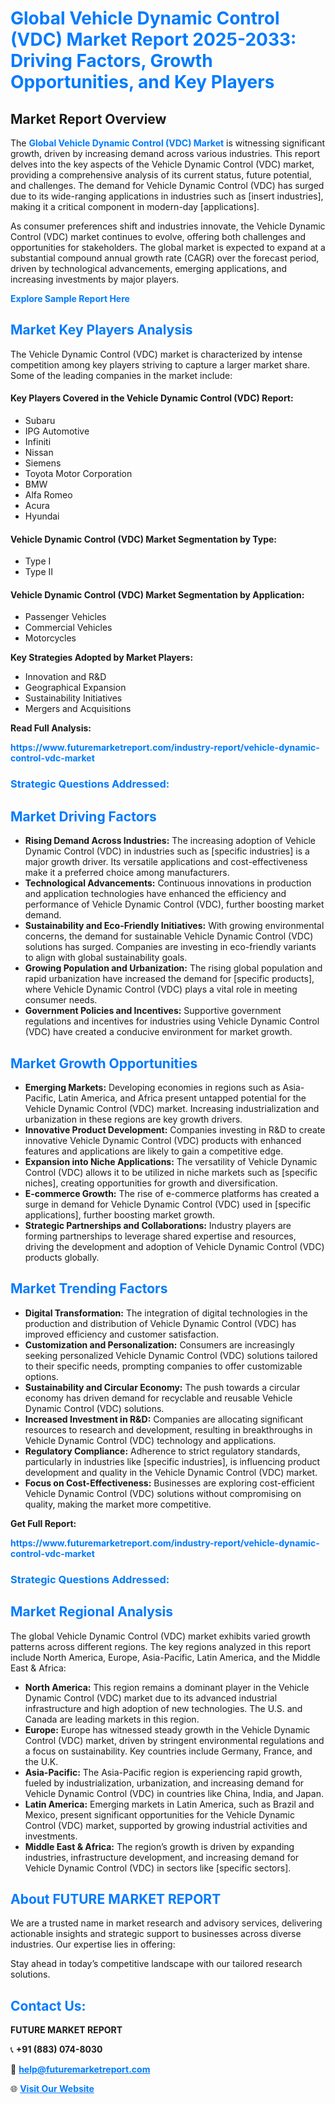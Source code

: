 <h1 style="color: #007BFF;">Global Vehicle Dynamic Control (VDC) Market Report 2025-2033: Driving Factors, Growth Opportunities, and Key Players</h1>

<section id="overview">
<h2>Market Report Overview</h2>
<p>The <a href="https://www.futuremarketreport.com/industry-report/vehicle-dynamic-control-vdc-market" style="color: #007BFF; text-decoration: none;"><strong>Global Vehicle Dynamic Control (VDC) Market</strong></a> is witnessing significant growth, driven by increasing demand across various industries. This report delves into the key aspects of the Vehicle Dynamic Control (VDC) market, providing a comprehensive analysis of its current status, future potential, and challenges. The demand for Vehicle Dynamic Control (VDC) has surged due to its wide-ranging applications in industries such as [insert industries], making it a critical component in modern-day [applications].</p>
<p>As consumer preferences shift and industries innovate, the Vehicle Dynamic Control (VDC) market continues to evolve, offering both challenges and opportunities for stakeholders. The global market is expected to expand at a substantial compound annual growth rate (CAGR) over the forecast period, driven by technological advancements, emerging applications, and increasing investments by major players.</p>
</section>

<section id="overview">
<p><a href="https://www.futuremarketreport.com/request-sample/reportId=86837" style="color: #007BFF; text-decoration: none;"><strong>Explore Sample Report Here</strong></a></p>
</section>

<section id="key-players">
<h2 style="color: #007BFF;">Market Key Players Analysis</h2>
<p>The Vehicle Dynamic Control (VDC) market is characterized by intense competition among key players striving to capture a larger market share. Some of the leading companies in the market include:</p>
<h4>Key Players Covered in the Vehicle Dynamic Control (VDC) Report:</h4>
<ul><li>Subaru</li><li>IPG Automotive</li><li>Infiniti</li><li>Nissan</li><li>Siemens</li><li>Toyota Motor Corporation</li><li>BMW</li><li>Alfa Romeo</li><li>Acura</li><li>Hyundai</li></ul>
<h4>Vehicle Dynamic Control (VDC) Market Segmentation by Type:</h4>
<ul><li>Type I</li><li>Type II</li></ul>

<h4>Vehicle Dynamic Control (VDC) Market Segmentation by Application:</h4>
<ul><li>Passenger Vehicles</li><li>Commercial Vehicles</li><li>Motorcycles</li></ul>
<p><strong>Key Strategies Adopted by Market Players:</strong></p>
<ul>
<li>Innovation and R&D</li>
<li>Geographical Expansion</li>
<li>Sustainability Initiatives</li>
<li>Mergers and Acquisitions</li>
</ul>
</section>

<section>
<p><strong>Read Full Analysis: </strong></p><a href="https://www.futuremarketreport.com/industry-report/vehicle-dynamic-control-vdc-market" style="color: #007BFF; text-decoration: none;"><strong>https://www.futuremarketreport.com/industry-report/vehicle-dynamic-control-vdc-market</strong></a>
<h3 style="color: #007BFF;">Strategic Questions Addressed:</h3>
</section>

<section id="driving-factors">
<h2 style="color: #007BFF;">Market Driving Factors</h2>
<ul>
<li><strong>Rising Demand Across Industries:</strong> The increasing adoption of Vehicle Dynamic Control (VDC) in industries such as [specific industries] is a major growth driver. Its versatile applications and cost-effectiveness make it a preferred choice among manufacturers.</li>
<li><strong>Technological Advancements:</strong> Continuous innovations in production and application technologies have enhanced the efficiency and performance of Vehicle Dynamic Control (VDC), further boosting market demand.</li>
<li><strong>Sustainability and Eco-Friendly Initiatives:</strong> With growing environmental concerns, the demand for sustainable Vehicle Dynamic Control (VDC) solutions has surged. Companies are investing in eco-friendly variants to align with global sustainability goals.</li>
<li><strong>Growing Population and Urbanization:</strong> The rising global population and rapid urbanization have increased the demand for [specific products], where Vehicle Dynamic Control (VDC) plays a vital role in meeting consumer needs.</li>
<li><strong>Government Policies and Incentives:</strong> Supportive government regulations and incentives for industries using Vehicle Dynamic Control (VDC) have created a conducive environment for market growth.</li>
</ul>
</section>

<section id="growth-opportunities">
<h2 style="color: #007BFF;">Market Growth Opportunities</h2>
<ul>
<li><strong>Emerging Markets:</strong> Developing economies in regions such as Asia-Pacific, Latin America, and Africa present untapped potential for the Vehicle Dynamic Control (VDC) market. Increasing industrialization and urbanization in these regions are key growth drivers.</li>
<li><strong>Innovative Product Development:</strong> Companies investing in R&D to create innovative Vehicle Dynamic Control (VDC) products with enhanced features and applications are likely to gain a competitive edge.</li>
<li><strong>Expansion into Niche Applications:</strong> The versatility of Vehicle Dynamic Control (VDC) allows it to be utilized in niche markets such as [specific niches], creating opportunities for growth and diversification.</li>
<li><strong>E-commerce Growth:</strong> The rise of e-commerce platforms has created a surge in demand for Vehicle Dynamic Control (VDC) used in [specific applications], further boosting market growth.</li>
<li><strong>Strategic Partnerships and Collaborations:</strong> Industry players are forming partnerships to leverage shared expertise and resources, driving the development and adoption of Vehicle Dynamic Control (VDC) products globally.</li>
</ul>
</section>

<section id="trending-factors">
<h2 style="color: #007BFF;">Market Trending Factors</h2>
<ul>
<li><strong>Digital Transformation:</strong> The integration of digital technologies in the production and distribution of Vehicle Dynamic Control (VDC) has improved efficiency and customer satisfaction.</li>
<li><strong>Customization and Personalization:</strong> Consumers are increasingly seeking personalized Vehicle Dynamic Control (VDC) solutions tailored to their specific needs, prompting companies to offer customizable options.</li>
<li><strong>Sustainability and Circular Economy:</strong> The push towards a circular economy has driven demand for recyclable and reusable Vehicle Dynamic Control (VDC) solutions.</li>
<li><strong>Increased Investment in R&D:</strong> Companies are allocating significant resources to research and development, resulting in breakthroughs in Vehicle Dynamic Control (VDC) technology and applications.</li>
<li><strong>Regulatory Compliance:</strong> Adherence to strict regulatory standards, particularly in industries like [specific industries], is influencing product development and quality in the Vehicle Dynamic Control (VDC) market.</li>
<li><strong>Focus on Cost-Effectiveness:</strong> Businesses are exploring cost-efficient Vehicle Dynamic Control (VDC) solutions without compromising on quality, making the market more competitive.</li>
</ul>
</section>

<section>
<p><strong>Get Full Report: </strong></p><a href="https://www.futuremarketreport.com/industry-report/vehicle-dynamic-control-vdc-market" style="color: #007BFF; text-decoration: none;"><strong>https://www.futuremarketreport.com/industry-report/vehicle-dynamic-control-vdc-market</strong></a>
<h3 style="color: #007BFF;">Strategic Questions Addressed:</h3>
</section>


<section id="regional-analysis">
<h2 style="color: #007BFF;">Market Regional Analysis</h2>
<p>The global Vehicle Dynamic Control (VDC) market exhibits varied growth patterns across different regions. The key regions analyzed in this report include North America, Europe, Asia-Pacific, Latin America, and the Middle East & Africa:</p>
<ul>
<li><strong>North America:</strong> This region remains a dominant player in the Vehicle Dynamic Control (VDC) market due to its advanced industrial infrastructure and high adoption of new technologies. The U.S. and Canada are leading markets in this region.</li>
<li><strong>Europe:</strong> Europe has witnessed steady growth in the Vehicle Dynamic Control (VDC) market, driven by stringent environmental regulations and a focus on sustainability. Key countries include Germany, France, and the U.K.</li>
<li><strong>Asia-Pacific:</strong> The Asia-Pacific region is experiencing rapid growth, fueled by industrialization, urbanization, and increasing demand for Vehicle Dynamic Control (VDC) in countries like China, India, and Japan.</li>
<li><strong>Latin America:</strong> Emerging markets in Latin America, such as Brazil and Mexico, present significant opportunities for the Vehicle Dynamic Control (VDC) market, supported by growing industrial activities and investments.</li>
<li><strong>Middle East & Africa:</strong> The region’s growth is driven by expanding industries, infrastructure development, and increasing demand for Vehicle Dynamic Control (VDC) in sectors like [specific sectors].</li>
</ul>
</section>

<footer>
<h2 style="color: #007BFF;">About FUTURE MARKET REPORT</h2>
<p>We are a trusted name in market research and advisory services, delivering actionable insights and strategic support to businesses across diverse industries. Our expertise lies in offering:</p>

<p>Stay ahead in today’s competitive landscape with our tailored research solutions.</p>

<h2 style="color: #007BFF;">Contact Us:</h2>
<p><strong>FUTURE MARKET REPORT</strong></p>
<p>📞 <strong>+91 (883) 074-8030</strong></p>
<p>📧 <strong><a href="mailto:help@futuremarketreport.com" style="color: #007BFF;">help@futuremarketreport.com</a></strong></p>
<p>🌐 <strong><a href="https://www.futuremarketreport.com/" style="color: #007BFF;">Visit Our Website</a></strong></p>
</footer>